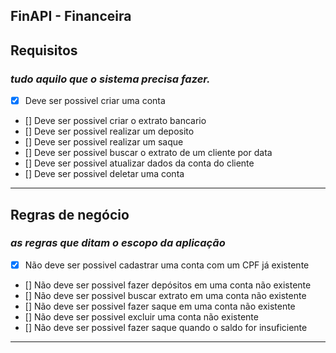 ## FinAPI - Financeira


## Requisitos
### <i>tudo aquilo que o sistema precisa fazer.</i>

- [x] Deve ser possivel criar uma conta
- [] Deve ser possivel criar o extrato bancario
- [] Deve ser possivel realizar um deposito
- [] Deve ser possivel realizar um saque
- [] Deve ser possivel buscar o extrato de um cliente por data
- [] Deve ser possivel atualizar dados da conta do cliente
- [] Deve ser possivel deletar uma conta
<hr>

## Regras de negócio
### <i> as regras que ditam o escopo da aplicação  </i>

- [x] Não deve ser possivel cadastrar uma conta com um CPF já existente
- [] Não deve ser possivel fazer depósitos em uma conta não existente
- [] Não deve ser possivel buscar extrato em uma conta não existente
- [] Não deve ser possivel fazer saque em uma conta não existente
- [] Não deve ser possivel excluir uma conta não existente
- [] Não deve ser possivel fazer saque quando o saldo for insuficiente

<hr>